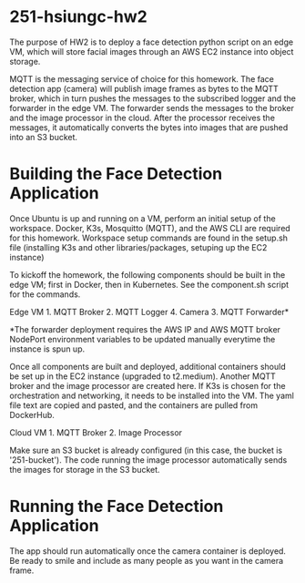 # 251-hsiungc-hw2
The purpose of HW2 is to deploy a face detection python script on an edge VM, which will store facial images through an AWS EC2 instance into object storage.

MQTT is the messaging service of choice for this homework. The face detection app (camera) will publish image frames as bytes to the MQTT broker, which in turn pushes the messages to the subscribed logger and the forwarder in the edge VM. The forwarder sends the messages to the broker and the image processor in the cloud. After the processor receives the messages, it automatically converts the bytes into images that are pushed into an S3 bucket.

# Building the Face Detection Application
Once Ubuntu is up and running on a VM, perform an initial setup of the workspace. Docker, K3s, Mosquitto (MQTT), and the AWS CLI are required for this homework. Workspace setup commands are found in the setup.sh file (installing K3s and other libraries/packages, setuping up the EC2 instance)

To kickoff the homework, the following components should be built in the edge VM; first in Docker, then in Kubernetes. See the component.sh script for the commands.

Edge VM
	1. MQTT Broker
	2. MQTT Logger
	4. Camera
	3. MQTT Forwarder*

*The forwarder deployment requires the AWS IP and AWS MQTT broker NodePort environment variables to be updated manually everytime the instance is spun up.

Once all components are built and deployed, additional containers should be set up in the EC2 instance (upgraded to t2.medium). Another MQTT broker and the image processor are created here. If K3s is chosen for the orchestration and networking, it needs to be installed into the VM. The yaml file text are copied and pasted, and the containers are pulled from DockerHub.

Cloud VM
	1. MQTT Broker
	2. Image Processor

Make sure an S3 bucket is already configured (in this case, the bucket is '251-bucket'). The code running the image processor automatically sends the images for storage in the S3 bucket.

# Running the Face Detection Application
The app should run automatically once the camera container is deployed. Be ready to smile and include as many people as you want in the camera frame.